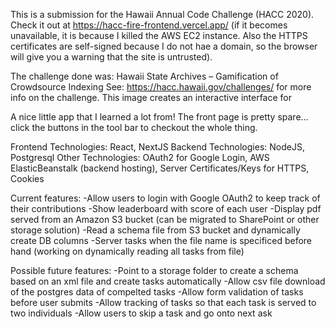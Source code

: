 This is a submission for the Hawaii Annual Code Challenge (HACC 2020).
Check it out at https://hacc-fire-frontend.vercel.app/
(if it becomes unavailable, it is because I killed the AWS EC2 instance.
Also the HTTPS certificates are self-signed because I do not hae a domain, so the browser will give you a warning that the site is untrusted).

The challenge done was: Hawaii State Archives – Gamification of Crowdsource Indexing
See: https://hacc.hawaii.gov/challenges/ for more info on the challenge. This image creates an interactive interface for

A nice little app that I learned a lot from! The front page is pretty spare... click the buttons in the tool bar to checkout the whole thing.

Frontend Technologies: React, NextJS
Backend Technologies: NodeJS, Postgresql
Other Technologies: OAuth2 for Google Login, AWS ElasticBeanstalk (backend hosting), Server Certificates/Keys for HTTPS, Cookies

Current features:
-Allow users to login with Google OAuth2 to keep track of their contributions
-Show leaderboard with score of each user -Display pdf served from an Amazon S3 bucket (can be migrated to SharePoint or other storage solution)
-Read a schema file from S3 bucket and dynamically create DB columns
-Server tasks when the file name is specificed before hand (working on dynamically reading all tasks from file)

Possible future features:
-Point to a storage folder to create a schema based on an xml file and create tasks automatically
-Allow csv file download of the postgres data of compelted tasks
-Allow form validation of tasks before user submits
-Allow tracking of tasks so that each task is served to two individuals
-Allow users to skip a task and go onto next ask